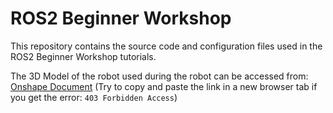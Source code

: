 # ROS2 Beginner Workshop

This repository contains the source code and configuration files used in the ROS2 Beginner Workshop tutorials.

The 3D Model of the robot used during the robot can be accessed from:
[Onshape Document](https://cad.onshape.com/documents/2da5740fba3d3e7b114e06e0/w/cb6a6e48a4c4ff2097bf8e2e/e/04dacd2fdcd5df7bf3abc02e?renderMode=0&uiState=6776a9c9660928786775c103) (Try to copy and paste the link in a new browser tab if you get the error: `403 Forbidden Access`)
